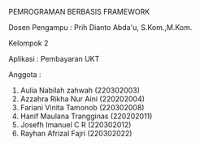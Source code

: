 PEMROGRAMAN BERBASIS FRAMEWORK

Dosen Pengampu : Prih Dianto Abda'u, S.Kom.,M.Kom.

Kelompok 2

Aplikasi : Pembayaran UKT

Anggota :

1. Aulia Nabilah zahwah (220302003)
2. Azzahra Rikha Nur Aini (220202004)
3. Fariani Vinita Tamonob (220302008)
4. Hanif Maulana Trangginas (220202011)
5. Josefh Imanuel C R (220302012)
6. Rayhan Afrizal Fajri (220302022)
